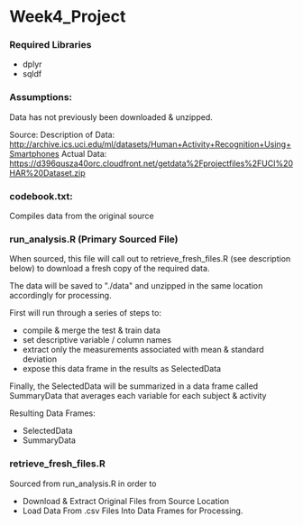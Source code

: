 # Week4_Project

### Required Libraries

* dplyr
* sqldf

### Assumptions: 
Data has not previously been downloaded & unzipped.

Source:
Description of Data:  http://archive.ics.uci.edu/ml/datasets/Human+Activity+Recognition+Using+Smartphones
Actual Data: https://d396qusza40orc.cloudfront.net/getdata%2Fprojectfiles%2FUCI%20HAR%20Dataset.zip


### codebook.txt:
Compiles data from the original source 

### run_analysis.R (Primary Sourced File)
When sourced, this file will call out to retrieve_fresh_files.R (see description below) to download a fresh copy of the required data.
        
The data will be saved to "./data" and unzipped in the same location accordingly for processing.
        
First will run through a series of steps to:
        
* compile & merge the test & train data
* set descriptive variable / column names
* extract only the measurements associated with mean & standard deviation
* expose this data frame in the results as SelectedData
        
Finally, the SelectedData will be summarized in a data frame called SummaryData that averages
each variable for each subject & activity

Resulting Data Frames:
* SelectedData
* SummaryData

### retrieve_fresh_files.R 
Sourced from run_analysis.R in order to 

* Download & Extract Original Files from Source Location
* Load Data From .csv Files Into Data Frames for Processing.
        



